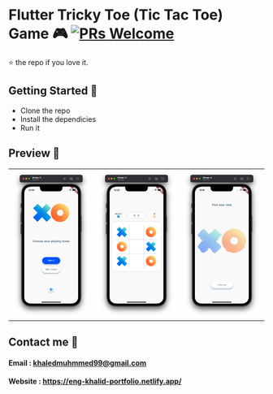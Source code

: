 # Flutter Tricky Toe (Tic Tac Toe) Game 🎮 [![PRs Welcome](https://img.shields.io/badge/PRs-welcome-brightgreen.svg?style=flat-square)](http://makeapullrequest.com)

⭐️ the repo if you love it.

## Getting Started 🚀

- Clone the repo
- Install the dependicies
- Run it

## Preview 📸


|                                           |                                           |                                           |
| ----------------------------------------- | ----------------------------------------- | ----------------------------------------- |
| <img src="screenshots/Screenshot 2022-07-19 at 12.40.47 PM.png" width="400"> | <img src="screenshots/Screenshot 2022-07-19 at 12.53.59 PM.png" width="400"> | <img src="screenshots/Screenshot 2022-07-19 at 12.41.10 PM.png" width="400"> |


## Contact me 📧
#### Email : khaledmuhmmed99@gmail.com
#### Website : https://eng-khalid-portfolio.netlify.app/